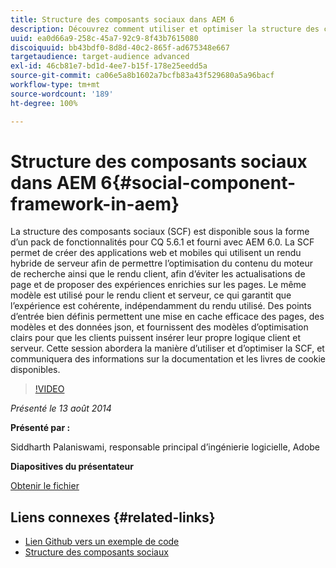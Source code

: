 ```yaml
---
title: Structure des composants sociaux dans AEM 6
description: Découvrez comment utiliser et optimiser la structure des composants sociaux dans AEM 6. Obtenez des informations sur la documentation et les recettes disponibles.
uuid: ea0d66a9-258c-45a7-92c9-8f43b7615080
discoiquuid: bb43bdf0-8d8d-40c2-865f-ad675348e667
targetaudience: target-audience advanced
exl-id: 46cb81e7-bd1d-4ee7-b15f-178e25eedd5a
source-git-commit: ca06e5a8b1602a7bcfb83a43f529680a5a96bacf
workflow-type: tm+mt
source-wordcount: '189'
ht-degree: 100%

---
```


# Structure des composants sociaux dans AEM 6{#social-component-framework-in-aem}

La structure des composants sociaux (SCF) est disponible sous la forme d’un pack de fonctionnalités pour CQ 5.6.1 et fourni avec AEM 6.0. La SCF permet de créer des applications web et mobiles qui utilisent un rendu hybride de serveur afin de permettre l’optimisation du contenu du moteur de recherche ainsi que le rendu client, afin d’éviter les actualisations de page et de proposer des expériences enrichies sur les pages. Le même modèle est utilisé pour le rendu client et serveur, ce qui garantit que l’expérience est cohérente, indépendamment du rendu utilisé. Des points d’entrée bien définis permettent une mise en cache efficace des pages, des modèles et des données json, et fournissent des modèles d’optimisation clairs pour que les clients puissent insérer leur propre logique client et serveur. Cette session abordera la manière d’utiliser et d’optimiser la SCF, et communiquera des informations sur la documentation et les livres de cookie disponibles.

>[!VIDEO](https://video.tv.adobe.com/v/19464/?quality=9)

*Présenté le 13 août 2014*

**Présenté par :**

Siddharth Palaniswami, responsable principal d’ingénierie logicielle, Adobe

**Diapositives du présentateur**

[Obtenir le fichier](assets/scf-gems.pdf)

## Liens connexes {#related-links}

* [Lien Github vers un exemple de code](https://github.com/Adobe-Marketing-Cloud/aem-scf-sample-components-extension)
* [Structure des composants sociaux](http://docs.adobe.com/content/docs/en/aem/6-0/develop/social-communities/scf.html)
